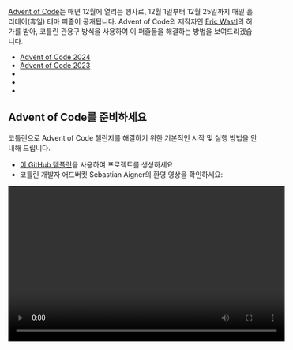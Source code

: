 [//]: # (title: 코틀린 관용구 방식으로 Advent of Code 퍼즐 해결하기)

[Advent of Code](https://adventofcode.com/)는 매년 12월에 열리는 행사로,
12월 1일부터 12월 25일까지 매일 홀리데이(휴일) 테마 퍼즐이 공개됩니다.
Advent of Code의 제작자인 [Eric Wastl](http://was.tl/)의 허가를 받아,
코틀린 관용구 방식을 사용하여 이 퍼즐들을 해결하는 방법을 보여드리겠습니다.

*   [Advent of Code 2024](https://www.youtube.com/playlist?list=PLlFc5cFwUnmwHaD3-qeoLHnho_PY2g9JX)
*   [Advent of Code 2023](https://www.youtube.com/playlist?list=PLlFc5cFwUnmzk0wvYW4aTl57F2VNkFisU)
*   [](#advent-of-code-2022)
*   [](#advent-of-code-2021)
*   [](#advent-of-code-2020)

## Advent of Code를 준비하세요

코틀린으로 Advent of Code 챌린지를 해결하기 위한 기본적인 시작 및 실행 방법을 안내해 드립니다.

*   [이 GitHub 템플릿](https://github.com/kotlin-hands-on/advent-of-code-kotlin-template)을 사용하여 프로젝트를 생성하세요
*   코틀린 개발자 애드버킷 Sebastian Aigner의 환영 영상을 확인하세요:

<video width="560" height="315" src="https://www.youtube.com/v/6-XSehwRgSY" title="Get Ready for Advent of Code 2021"/>

## Advent of Code 2022

### 1일차: 칼로리 계산

[코틀린 Advent of Code 템플릿](https://github.com/kotlin-hands-on/advent-of-code-kotlin-template)과 `maxOf()` 및 `sumOf()`와 같이 코틀린에서 문자열과 컬렉션을 다루는 데 유용한 편의 함수에 대해 알아보세요.
확장 함수가 솔루션을 깔끔하게 구조화하는 데 어떻게 도움이 되는지 확인하세요.

*   [Advent of Code](https://adventofcode.com/2022/day/1)에서 퍼즐 설명을 읽어보세요
*   영상에서 솔루션을 확인하세요:

![YouTube](youtube.svg){width=25}{type="joined"} [Advent of Code 2022 Day 1 | Kotlin](https://www.youtube.com/watch?v=ntbsbqLCKDs)

### 2일차: 가위바위보

코틀린에서 `Char` 타입에 대한 연산을 이해하고, `Pair` 타입과 `to` 생성자가 패턴 매칭과 어떻게 잘 작동하는지 확인하세요.
`compareTo()` 함수를 사용하여 사용자 정의 객체를 정렬하는 방법을 이해하세요.

*   [Advent of Code](https://adventofcode.com/2022/day/2)에서 퍼즐 설명을 읽어보세요
*   영상에서 솔루션을 확인하세요:

![YouTube](youtube.svg){width=25}{type="joined"} [Advent of Code 2022 Day 2 | Kotlin](https://www.youtube.com/watch?v=Fn0SY2yGDSA)

### 3일차: 배낭 재정비

[kotlinx.benchmark](https://github.com/Kotlin/kotlinx-benchmark) 라이브러리가 코드의 성능 특성을 이해하는 데 어떻게 도움이 되는지 알아보세요.
`intersect`와 같은 집합 연산이 겹치는 데이터를 선택하는 데 어떻게 도움이 되는지, 그리고 동일한 솔루션의 다양한 구현 간의 성능 비교를 확인하세요.

*   [Advent of Code](https://adventofcode.com/2022/day/3)에서 퍼즐 설명을 읽어보세요
*   영상에서 솔루션을 확인하세요:

![YouTube](youtube.svg){width=25}{type="joined"} [Advent of Code 2022 Day 3 | Kotlin](https://www.youtube.com/watch?v=IPLfo4zXNjk)

### 4일차: 캠프 정리

`infix` 및 `operator` 함수가 코드를 더 표현력 있게 만드는 방법과 `String` 및 `IntRange` 타입의 확장 함수가 입력을 쉽게 파싱할 수 있게 해주는 방법을 확인하세요.

*   [Advent of Code](https://adventofcode.com/2022/day/4)에서 퍼즐 설명을 읽어보세요
*   영상에서 솔루션을 확인하세요:

![YouTube](youtube.svg){width=25}{type="joined"} [Advent of Code 2022 Day 4 | Kotlin](https://www.youtube.com/watch?v=dBIbr55YS0A)

### 5일차: 보급 스택

팩토리 함수로 더 복잡한 객체를 구성하는 방법, 정규 표현식 사용 방법, 그리고 양방향 `ArrayDeque` 타입에 대해 알아보세요.

*   [Advent of Code](https://adventofcode.com/2022/day/5)에서 퍼즐 설명을 읽어보세요
*   영상에서 솔루션을 확인하세요:

![YouTube](youtube.svg){width=25}{type="joined"} [Advent of Code 2022 Day 5 | Kotlin](https://www.youtube.com/watch?v=lKq6r5Nt8Yo)

### 6일차: 튜닝 문제

[kotlinx.benchmark](https://github.com/Kotlin/kotlinx-benchmark) 라이브러리를 사용하여 동일한 솔루션의 16가지 변형 특성을 비교하며 심층적인 성능 조사를 확인하세요.

*   [Advent of Code](https://adventofcode.com/2022/day/6)에서 퍼즐 설명을 읽어보세요
*   영상에서 솔루션을 확인하세요:

![YouTube](youtube.svg){width=25}{type="joined"} [Advent of Code 2022 Day 6 | Kotlin](https://www.youtube.com/watch?v=VbBhaQhW0zk)

### 7일차: 장치에 공간 부족

트리 구조를 모델링하는 방법을 배우고, 코틀린 코드를 프로그래밍 방식으로 생성하는 데모를 확인하세요.

*   [Advent of Code](https://adventofcode.com/2022/day/7)에서 퍼즐 설명을 읽어보세요
*   영상에서 솔루션을 확인하세요:

![YouTube](youtube.svg){width=25}{type="joined"} [Advent of Code 2022 Day 7 | Kotlin](https://www.youtube.com/watch?v=Q819VW8yxFo)

### 8일차: 나무 꼭대기 트리 하우스

`sequence` 빌더가 작동하는 방식과 프로그램의 초안과 코틀린 관용구 방식 솔루션이 얼마나 다를 수 있는지 (특별 게스트 Roman Elizarov와 함께!) 확인하세요.

*   [Advent of Code](https://adventofcode.com/2022/day/8)에서 퍼즐 설명을 읽어보세요
*   영상에서 솔루션을 확인하세요:

![YouTube](youtube.svg){width=25}{type="joined"} [Advent of Code 2022 Day 8 | Kotlin](https://www.youtube.com/watch?v=6d6FXFh-UdA)

### 9일차: 밧줄 다리

`run` 함수, 라벨 붙은 반환, 그리고 `coerceIn`, `zipWithNext`와 같은 편리한 표준 라이브러리 함수를 확인하세요.
`List` 및 `MutableList` 생성자를 사용하여 주어진 크기의 리스트를 구성하는 방법과 문제 설명의 코틀린 기반 시각화를 살짝 엿보세요.

*   [Advent of Code](https://adventofcode.com/2022/day/9)에서 퍼즐 설명을 읽어보세요
*   영상에서 솔루션을 확인하세요:

![YouTube](youtube.svg){width=25}{type="joined"} [Advent of Code 2022 Day 9 | Kotlin](https://www.youtube.com/watch?v=ShU9dNUa_3g)

### 10일차: 음극선관

범위와 `in` 연산자가 범위 확인을 자연스럽게 만드는 방법, 함수 파라미터가 리시버로 전환될 수 있는 방법, 그리고 `tailrec` 수정자에 대한 간략한 탐구를 알아보세요.

*   [Advent of Code](https://adventofcode.com/2022/day/10)에서 퍼즐 설명을 읽어보세요
*   영상에서 솔루션을 확인하세요:

![YouTube](youtube.svg){width=25}{type="joined"} [Advent of Code 2022 Day 10 | Kotlin](https://www.youtube.com/watch?v=KVyeNmFHoL4)

### 11일차: 원숭이 한가운데

가변적이고 명령형 코드에서 불변 및 읽기 전용 데이터 구조를 활용하는 더 함수형 접근 방식으로 어떻게 전환할 수 있는지 확인하세요.
컨텍스트 리시버와 게스트가 Advent of Code만을 위해 자체 시각화 라이브러리를 구축한 방법에 대해 알아보세요.

*   [Advent of Code](https://adventofcode.com/2022/day/11)에서 퍼즐 설명을 읽어보세요
*   영상에서 솔루션을 확인하세요:

![YouTube](youtube.svg){width=25}{type="joined"} [Advent of Code 2022 Day 11 | Kotlin](https://www.youtube.com/watch?v=1eBSyPe_9j0)

### 12일차: 힐 클라이밍 알고리즘

큐, `ArrayDeque`, 함수 참조, 그리고 `tailrec` 수정자를 사용하여 코틀린으로 경로 찾기 문제를 해결합니다.

*   [Advent of Code](https://adventofcode.com/2022/day/12)에서 퍼즐 설명을 읽어보세요
*   영상에서 솔루션을 확인하세요:

![YouTube](youtube.svg){width=25}{type="joined"} [Advent of Code 2022 Day 12 | Kotlin](https://www.youtube.com/watch?v=tJ74hi_3sk8)

## Advent of Code 2021

> [Advent of Code 2021에 대한 블로그 게시물](https://blog.jetbrains.com/kotlin/2021/11/advent-of-code-2021-in-kotlin/)을 읽어보세요.
>
{style="tip"}

### 1일차: 소나 스윕

정수 쌍 및 삼중자와 함께 작동하도록 `windowed` 및 `count` 함수를 적용하세요.

*   [Advent of Code](https://adventofcode.com/2021/day/1)에서 퍼즐 설명을 읽어보세요
*   Kotlin 블로그에서 Anton Arhipov의 솔루션을 확인하거나 [여기](https://blog.jetbrains.com/kotlin/2021/12/advent-of-code-2021-in-kotlin-day-1)에서 영상을 시청하세요:

![YouTube](youtube.svg){width=25}{type="joined"} [Advent of Code 2021 in Kotlin, Day 1: Sonar Sweep](https://www.youtube.com/watch?v=76IzmtOyiHw)

### 2일차: 다이브!

구조 분해 선언과 `when` 표현식에 대해 알아보세요.

*   [Advent of Code](https://adventofcode.com/2021/day/2)에서 퍼즐 설명을 읽어보세요
*   GitHub에서 Pasha Finkelshteyn의 솔루션을 확인하거나 [여기](https://github.com/asm0dey/aoc-2021/blob/main/src/Day02.kt)에서 영상을 시청하세요:

![YouTube](youtube.svg){width=25}{type="joined"} [Advent of Code 2021 in Kotlin, Day 2: Dive!](https://www.youtube.com/watch?v=4A2WwniJdNc)

### 3일차: 이진 진단

이진수 작업을 위한 다양한 방법을 탐색하세요.

*   [Advent of Code](https://adventofcode.com/2021/day/3)에서 퍼즐 설명을 읽어보세요
*   Kotlin 블로그에서 Sebastian Aigner의 솔루션을 확인하거나 [여기](https://blog.jetbrains.com/kotlin/2021/12/advent-of-code-2021-in-kotlin-day-3/)에서 영상을 시청하세요:

![YouTube](youtube.svg){width=25}{type="joined"} [Advent of Code 2021 in Kotlin, Day 3: Binary Diagnostic](https://www.youtube.com/watch?v=mF2PTnnOi8w)

### 4일차: 거대한 오징어

입력을 파싱하는 방법과 더 편리한 처리를 위해 일부 도메인 클래스를 도입하는 방법을 알아보세요.

*   [Advent of Code](https://adventofcode.com/2021/day/4)에서 퍼즐 설명을 읽어보세요
*   GitHub에서 Anton Arhipov의 솔루션을 확인하거나 [여기](https://github.com/antonarhipov/advent-of-code-2021/blob/main/src/Day04.kt)에서 영상을 시청하세요:

![YouTube](youtube.svg){width=25}{type="joined"} [Advent of Code 2021 in Kotlin, Day 4: Giant Squid](https://www.youtube.com/watch?v=wL6sEoLezPQ)

## Advent of Code 2020

> Advent of Code 2020 퍼즐의 모든 솔루션은 [GitHub 저장소](https://github.com/kotlin-hands-on/advent-of-code-2020/)에서 찾을 수 있습니다.
>
{style="tip"}

### 1일차: 보고서 복구

입력 처리, 리스트 반복, 맵을 구축하는 다양한 방법, 그리고 `let` 함수를 사용하여 코드를 단순화하는 방법을 탐색하세요.

*   [Advent of Code](https://adventofcode.com/2020/day/1)에서 퍼즐 설명을 읽어보세요
*   Kotlin 블로그에서 Svetlana Isakova의 솔루션을 확인하거나 [여기](https://blog.jetbrains.com/kotlin/2021/07/advent-of-code-in-idiomatic-kotlin/)에서 영상을 시청하세요:

![YouTube](youtube.svg){width=25}{type="joined"} [Learn Kotlin With the Kotlin Team: Advent of Code 2020 #1](https://www.youtube.com/watch?v=o4emra1xm88)

### 2일차: 암호 철학

문자열 유틸리티 함수, 정규 표현식, 컬렉션에 대한 연산, 그리고 `let` 함수가 표현식을 변환하는 데 어떻게 유용하게 사용될 수 있는지 탐색하세요.

*   [Advent of Code](https://adventofcode.com/2020/day/2)에서 퍼즐 설명을 읽어보세요
*   Kotlin 블로그에서 Svetlana Isakova의 솔루션을 확인하거나 [여기](https://blog.jetbrains.com/kotlin/2021/07/advent-of-code-in-idiomatic-kotlin-day2/)에서 영상을 시청하세요:

![YouTube](youtube.svg){width=25}{type="joined"} [Learn Kotlin with The Kotlin Team: Advent of Code 2020 #2](https://www.youtube.com/watch?v=MyvJ7G6aErQ)

### 3일차: 터보건 궤적

명령형 코드 스타일과 더 함수형 코드 스타일을 비교하고, 쌍과 `reduce()` 함수를 사용하여 작업하며, 열 선택 모드에서 코드를 편집하고, 정수 오버플로를 수정합니다.

*   [Advent of Code](https://adventofcode.com/2020/day/3)에서 퍼즐 설명을 읽어보세요
*   GitHub에서 Mikhail Dvorkin의 솔루션을 확인하거나 [여기](https://github.com/kotlin-hands-on/advent-of-code-2020/blob/master/src/day03/day3.kt)에서 영상을 시청하세요:

![YouTube](youtube.svg){width=25}{type="joined"} [Learn Kotlin with the Kotlin Team: Advent of Code 2020 #3](https://www.youtube.com/watch?v=ounCIclwOAw)

### 4일차: 여권 처리

`when` 표현식을 적용하고 입력을 유효성 검사하는 다양한 방법: 유틸리티 함수, 범위 작업, 집합 멤버십 확인, 특정 정규 표현식 매칭을 탐색하세요.

*   [Advent of Code](https://adventofcode.com/2020/day/4)에서 퍼즐 설명을 읽어보세요
*   Kotlin 블로그에서 Sebastian Aigner의 솔루션을 확인하거나 [여기](https://blog.jetbrains.com/kotlin/2021/09/validating-input-advent-of-code-in-kotlin/)에서 영상을 시청하세요:

![YouTube](youtube.svg){width=25}{type="joined"} [Learn Kotlin with the Kotlin Team: Advent of Code 2020 #4](https://www.youtube.com/watch?v=-kltG4Ztv1s)

### 5일차: 이진 탑승

코틀린 표준 라이브러리 함수 (`replace()`, `toInt()`, `find()`)를 사용하여 숫자의 이진 표현을 다루고, 강력한 지역 함수를 탐색하며, 코틀린 1.5에서 `max()` 함수를 사용하는 방법을 알아보세요.

*   [Advent of Code](https://adventofcode.com/2020/day/5)에서 퍼즐 설명을 읽어보세요
*   Kotlin 블로그에서 Svetlana Isakova의 솔루션을 확인하거나 [여기](https://blog.jetbrains.com/kotlin/2021/09/idiomatic-kotlin-binary-representation/)에서 영상을 시청하세요:

![YouTube](youtube.svg){width=25}{type="joined"} [Learn Kotlin with the Kotlin Team: Advent of Code 2020 #5](https://www.youtube.com/watch?v=XEFna3xyxeY)

### 6일차: 맞춤 세관

`map()`, `reduce()`, `sumOf()`, `intersect()`, `union()`과 같은 표준 라이브러리 함수를 사용하여 문자열 및 컬렉션에서 문자를 그룹화하고 세는 방법을 알아보세요.

*   [Advent of Code](https://adventofcode.com/2020/day/6)에서 퍼즐 설명을 읽어보세요
*   Kotlin 블로그에서 Anton Arhipov의 솔루션을 확인하거나 [여기](https://blog.jetbrains.com/kotlin/2021/09/idiomatic-kotlin-set-operations/)에서 영상을 시청하세요:

![YouTube](youtube.svg){width=25}{type="joined"} [Learn Kotlin with the Kotlin Team: Advent of Code 2020 #6](https://www.youtube.com/watch?v=QLAB0kZ-Tqc)

### 7일차: 편리한 휴대용 가방

정규 표현식 사용 방법, 코틀린에서 HashMap의 `compute()` Java 메서드를 사용하여 맵에서 값을 동적으로 계산하는 방법, `forEachLine()` 함수를 사용하여 파일을 읽는 방법, 그리고 깊이 우선 및 너비 우선이라는 두 가지 유형의 검색 알고리즘을 비교하는 방법을 알아보세요.

*   [Advent of Code](https://adventofcode.com/2020/day/7)에서 퍼즐 설명을 읽어보세요
*   Kotlin 블로그에서 Pasha Finkelshteyn의 솔루션을 확인하거나 [여기](https://blog.jetbrains.com/kotlin/2021/09/idiomatic-kotlin-traversing-trees/)에서 영상을 시청하세요:

![YouTube](youtube.svg){width=25}{type="joined"} [Learn Kotlin with the Kotlin Team: Advent of Code 2020 #7](https://www.youtube.com/watch?v=KyZiveDXWHw)

### 8일차: 휴대용 중단

sealed 클래스 및 람다를 적용하여 명령을 표현하고, 코틀린 집합을 적용하여 프로그램 실행의 루프를 발견하며, 시퀀스와 `sequence { }` 빌더 함수를 사용하여 지연 컬렉션을 구성하고, 실험적 `measureTimedValue()` 함수를 사용하여 성능 메트릭을 확인해보세요.

*   [Advent of Code](https://adventofcode.com/2020/day/8)에서 퍼즐 설명을 읽어보세요
*   Kotlin 블로그에서 Sebastian Aigner의 솔루션을 확인하거나 [여기](https://blog.jetbrains.com/kotlin/2021/10/idiomatic-kotlin-simulating-a-console/)에서 영상을 시청하세요:

![YouTube](youtube.svg){width=25}{type="joined"} [Learn Kotlin with the Kotlin Team: Advent of Code 2020 #8](https://www.youtube.com/watch?v=0GWTTSMatO8)

### 9일차: 인코딩 오류

`any()`, `firstOrNull()`, `firstNotNullOfOrNull()`, `windowed()`, `takeIf()`, `scan()` 함수를 사용하여 코틀린에서 리스트를 조작하는 다양한 방법을 탐색하며, 이는 코틀린 관용구 방식을 잘 보여줍니다.

*   [Advent of Code](https://adventofcode.com/2020/day/9)에서 퍼즐 설명을 읽어보세요
*   Kotlin 블로그에서 Svetlana Isakova의 솔루션을 확인하거나 [여기](https://blog.jetbrains.com/kotlin/2021/10/idiomatic-kotlin-working-with-lists/)에서 영상을 시청하세요:

![YouTube](youtube.svg){width=25}{type="joined"} [Learn Kotlin with the Kotlin Team: Advent of Code 2020 #9](https://www.youtube.com/watch?v=vj3J9MuF1mI)

## 다음은 무엇인가요?

*   [Kotlin Koans](koans.md)로 더 많은 작업을 완료하세요
*   JetBrains Academy의 무료 [코틀린 코어 트랙](https://hyperskill.org/tracks?category=4&utm_source=jbkotlin_hs&utm_medium=referral&utm_campaign=kotlinlang-docs&utm_content=button_1&utm_term=22.03.23)으로 작동하는 애플리케이션을 만드세요